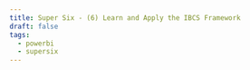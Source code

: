```yaml
---
title: Super Six - (6) Learn and Apply the IBCS Framework
draft: false
tags:
  - powerbi
  - supersix
---
```

